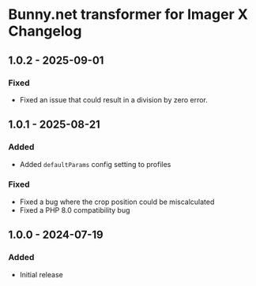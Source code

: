 # Bunny.net transformer for Imager X Changelog


## 1.0.2 - 2025-09-01

### Fixed
- Fixed an issue that could result in a division by zero error.

## 1.0.1 - 2025-08-21

### Added
- Added `defaultParams` config setting to profiles

### Fixed
- Fixed a bug where the crop position could be miscalculated
- Fixed a PHP 8.0 compatibility bug 

## 1.0.0 - 2024-07-19

### Added
- Initial release
